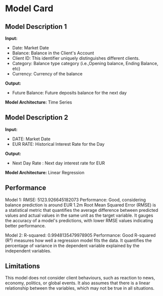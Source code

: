 # Model Card



## Model Description 1

**Input:** 

 - Date: Market Date
 - Balance: Balance in the Client's Account
 - Client ID: This identifier uniquely distinguishes different clients.
 - Category: Balance type category (i.e.,Opening balance, Ending Balance, etc)
 - Currency: Currency of the balance

**Output:**

 - Future Balance: Future deposits balance for the next day

**Model Architecture:** Time Series

## Model Description 2

**Input:** 

 - DATE: Market Date
 - EUR RATE: Historical Interest Rate for the Day
 
**Output:**

 - Next Day Rate : Next day interest rate for EUR 

**Model Architecture:** Linear Regression


## Performance

Model 1: RMSE: 5123.926645182073 
Performance: Good, considering balance prediction is around EUR 1.2m
Root Mean Squared Error (RMSE) is a statistical metric that quantifies the average difference between predicted values and actual values in the same unit as the target variable. It gauges the accuracy of a model's predictions, with lower RMSE values indicating better performance.

Model 2: R-squared: 0.9948135479978905
Performance: Good
R-squared (R²) measures how well a regression model fits the data. It quantifies the percentage of variance in the dependent variable explained by the independent variables. 


## Limitations

This model does not consider client behaviours, such as reaction to news, economy, politics, or global events. It also assumes that there is a linear relationship between the variables, which may not be true in all situations.
